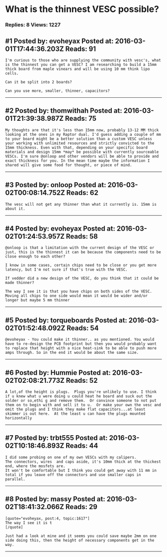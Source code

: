 # What is the thinnest VESC possible?

### Replies: 8 Views: 1227

## \#1 Posted by: evoheyax Posted at: 2016-03-01T17:44:36.203Z Reads: 91

```
I'm curious to those who are supplying the community with vesc's, what is the thinnest you can get a VESC? I am researching to build a 15mm thick board from maple vinears and will be using 10 mm think lipo cells.

Can it be split into 2 boards?

Can you use more, smaller, thinner, capacitors?
```

---
## \#2 Posted by: thomwithah Posted at: 2016-03-01T21:39:38.987Z Reads: 75

```
My thoughts are that it's less than 15mm now, probably 13-12 MM thick looking at the ones in my Raptor dual. I'd guess adding a couple of mm to your board might be a better solution than a custom VESC unless your working with unlimited resources and strictly convicted to the 15mm thickness. Even with that, depending on your specific board materials and design 15mm *may* be possible with currently sourceable VESCs. I'm sure @onloop and other vendors will be able to provide and exact thickness for you. In the mean time maybe the information I shared will give some food for thought, or piece of mind.
```

---
## \#3 Posted by: onloop Posted at: 2016-03-02T00:08:14.752Z Reads: 62

```
The vesc will not get any thinner than what it currently is. 15mm is about it.
```

---
## \#4 Posted by: evoheyax Posted at: 2016-03-02T01:24:53.957Z Reads: 58

```
@onloop is that a limitation with the current design of the VESC or just, this is the thinnest it can be because the components need to be close enough to each other?

I know in some cases, certain chips need to be close or you get more latency, but I'm not sure if that's true with the VESC.

If vedder did a new design of the VESC, do you think that it could be made thinner?

The way I see it is that you have chips on both sides of the VESC. Moving all chips to one side would mean it would be wider and/or longer but maybe 5 mm thinner
```

---
## \#5 Posted by: torqueboards Posted at: 2016-03-02T01:52:48.092Z Reads: 54

```
@evoheyax - You could make it thinner.. as you mentioned. You would have to re-design the PCB footprint but then you would probably want to replace that height with a nice heat-sink to be able to push more amps through. So in the end it would be about the same size.
```

---
## \#6 Posted by: Hummie Posted at: 2016-03-02T02:08:21.773Z Reads: 52

```
A lot,of the height is plugs.  Plugs you're unlikely to use. I think if u knew what u were doing u could heat he board and suck out the solder or so,ethi g and remove them.  Or convince someone to not put them on to begin with and sell it to u.  Or make your own the vesc and omit the plugs and I think they make flat capacitors...at least skimmer is out here.  At the least u can have the plugs mounted horizontally
```

---
## \#7 Posted by: trbt555 Posted at: 2016-03-02T10:18:46.893Z Reads: 44

```
I did some probing on one of my own VESCs with my calipers.
The connectors, wires  and caps aside, it's 10mm thick at the thickest end, where the mosfets are.
It won't be comfortable but I think you could get away with 11 mm in total if you leave off the connectors and use smaller caps in parallel.
```

---
## \#8 Posted by: massy Posted at: 2016-03-02T18:41:32.066Z Reads: 29

```
[quote="evoheyax, post:4, topic:1617"]
The way I see it is t
[/quote]

Just had a look at mine and it seems you could save maybe 2mm on one side doing this, then the height of necessary components get in the way.
```

---
